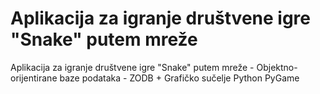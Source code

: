 # Aplikacija za igranje društvene igre "Snake" putem mreže
Aplikacija za igranje društvene igre "Snake" putem mreže - Objektno-orijentirane baze podataka - ZODB + Grafičko sučelje Python PyGame
